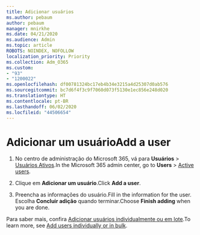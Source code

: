```yaml
---
title: Adicionar usuários
ms.author: pebaum
author: pebaum
manager: mnirkhe
ms.date: 04/21/2020
ms.audience: Admin
ms.topic: article
ROBOTS: NOINDEX, NOFOLLOW
localization_priority: Priority
ms.collection: Adm_O365
ms.custom:
- "93"
- "1200022"
ms.openlocfilehash: df00781324bc17eb4b34e3215a4d25307d0ab576
ms.sourcegitcommit: bc7d6f4f3c9f7060d073f5130e1ec856e248d020
ms.translationtype: HT
ms.contentlocale: pt-BR
ms.lasthandoff: 06/02/2020
ms.locfileid: "44506654"
---
```

# <a name="add-a-user"></a><span data-ttu-id="848b9-102">Adicionar um usuário</span><span class="sxs-lookup"><span data-stu-id="848b9-102">Add a user</span></span>

1. <span data-ttu-id="848b9-103">No centro de administração do Microsoft 365, vá para **Usuários** > [Usuários Ativos](https://admin.microsoft.com/Adminportal/Home?source=applauncher#/users).</span><span class="sxs-lookup"><span data-stu-id="848b9-103">In the Microsoft 365 admin center, go to **Users** > [Active users](https://admin.microsoft.com/Adminportal/Home?source=applauncher#/users).</span></span>

2. <span data-ttu-id="848b9-104">Clique em **Adicionar um usuário**.</span><span class="sxs-lookup"><span data-stu-id="848b9-104">Click **Add a user**.</span></span>

3. <span data-ttu-id="848b9-105">Preencha as informações do usuário.</span><span class="sxs-lookup"><span data-stu-id="848b9-105">Fill in the information for the user.</span></span> <span data-ttu-id="848b9-106">Escolha **Concluir adição** quando terminar.</span><span class="sxs-lookup"><span data-stu-id="848b9-106">Choose **Finish adding** when you are done.</span></span>

<span data-ttu-id="848b9-107">Para saber mais, confira [Adicionar usuários individualmente ou em lote](https://docs.microsoft.com/microsoft-365/admin/add-users/add-users).</span><span class="sxs-lookup"><span data-stu-id="848b9-107">To learn more, see [Add users individually or in bulk](https://docs.microsoft.com/microsoft-365/admin/add-users/add-users).</span></span>
